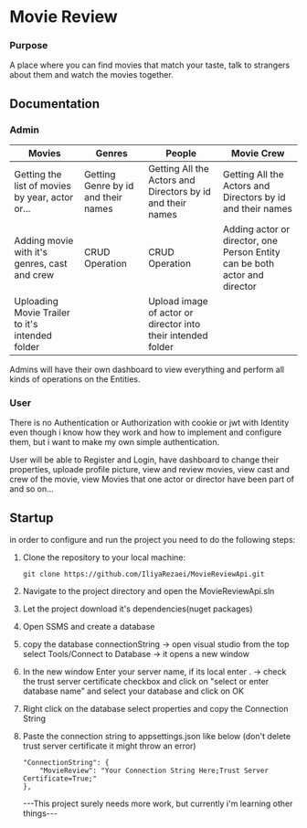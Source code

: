 # Movie Review
### Purpose

A place where you can find movies that match your taste, talk to strangers about them and watch the movies together.

## Documentation

### Admin


| Movies                                          | Genres                                | People                                                        | Movie Crew                                                                  |
|-------------------------------------------------|---------------------------------------|---------------------------------------------------------------|-----------------------------------------------------------------------------|
| Getting the list of movies by year, actor or... | Getting Genre by id and their names   | Getting All the Actors and Directors by id and their names    | Getting All the Actors and Directors by id and their names                  |
| Adding movie with it's genres, cast and crew    | CRUD Operation                        | CRUD Operation                                                | Adding actor or director, one Person Entity can be both actor and director  |
| Uploading Movie Trailer to it's intended folder |                                       | Upload image of actor or director into their intended folder  |                                                                             |   

Admins will have their own dashboard to view everything and perform all kinds of operations on the Entities.

### User

There is no Authentication or Authorization with cookie or jwt with Identity even though i know how they work and how to implement and configure them, but i want to make my own simple authentication.

User will be able to Register and Login, have dashboard to change their properties, uploade profile picture, view and review movies, view cast and crew of the movie, view Movies that one actor or director have been part of and so on...


## Startup

in order to configure and run the project you need to do the following steps:

1. Clone the repository to your local machine:
   ```
   git clone https://github.com/IliyaRezaei/MovieReviewApi.git
   ```

2. Navigate to the project directory and open the MovieReviewApi.sln

3. Let the project download it's dependencies(nuget packages)

4. Open SSMS and create a database
   
5. copy the database connectionString -> open visual studio from the top select Tools/Connect to Database -> it opens a new window
   
6. In the new window Enter your server name, if its local enter . -> check the trust server certificate checkbox and click on "select or enter database name" and select your database and click on OK

7. Right click on the database select properties and copy the Connection String
   
8. Paste the connection string to appsettings.json like below (don't delete trust server certificate it might throw an error)
    
   ```
   "ConnectionString": {
       "MovieReview": "Your Connection String Here;Trust Server Certificate=True;"
   },
   ```

   ---This project surely needs more work, but currently i'm learning other things---
